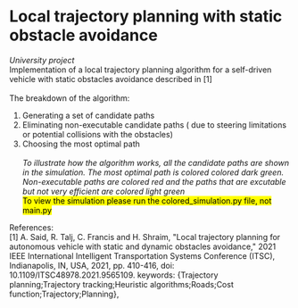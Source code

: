 # Local trajectory planning with static obstacle avoidance
*University project*<br>
Implementation of a local trajectory planning algorithm for a self-driven vehicle with static obstacles avoidance described in [1] <br><br>
The breakdown of the algorithm:
1. Generating a set of candidate paths
2. Eliminating non-executable candidate paths ( due to steering limitations or potential collisions with the obstacles)
3. Choosing the most optimal path
<br><br>*To illustrate how the algorithm works, all the candidate paths are shown in the simulation. The most optimal path is colored colored dark green. Non-executable paths are colored red and the paths that are excutable but not very efficient are colored light green*<br><mark>To view the simulation please run the colored_simulation.py file, not main.py</mark><br>

References: <br>
[1] A. Said, R. Talj, C. Francis and H. Shraim, "Local trajectory planning for autonomous vehicle with static and dynamic obstacles avoidance," 2021 IEEE International Intelligent Transportation Systems Conference (ITSC), Indianapolis, IN, USA, 2021, pp. 410-416, doi: 10.1109/ITSC48978.2021.9565109.
keywords: {Trajectory planning;Trajectory tracking;Heuristic algorithms;Roads;Cost function;Trajectory;Planning},
